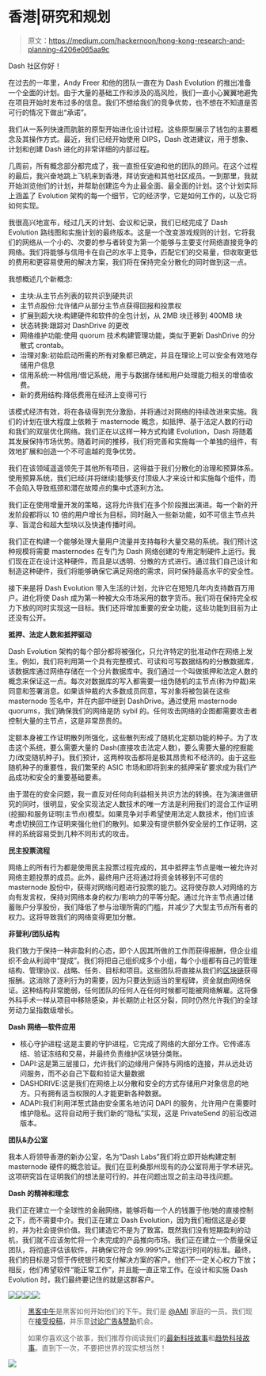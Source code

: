 # 香港|研究和规划

> 原文：<https://medium.com/hackernoon/hong-kong-research-and-planning-4206e065aa9c>

Dash 社区你好！

在过去的一年里，Andy Freer 和他的团队一直在为 Dash Evolution 的推出准备一个全面的计划。由于大量的基础工作和涉及的高风险，我们一直小心翼翼地避免在项目开始时发布过多的信息。我们不想给我们的竞争优势，也不想在不知道是否可行的情况下做出“承诺”。

我们从一系列快速而肮脏的原型开始进化设计过程。这些原型展示了钱包的主要概念及其操作方式。最近，我们已经开始使用 DIPS，Dash 改进建议，用于想象、计划和创建 Dash 进化的非常详细的内部过程。

几周前，所有概念部分都完成了，我一直担任安迪和他的团队的顾问。在这个过程的最后，我兴奋地跳上飞机来到香港，拜访安迪和其他社区成员。一到那里，我就开始浏览他们的计划，并帮助创建迄今为止最全面、最全面的计划。这个计划实际上涵盖了 Evolution 架构的每一个细节，它的经济学，它是如何工作的，以及它将如何实现。

我很高兴地宣布，经过几天的计划、会议和记录，我们已经完成了 Dash Evolution 路线图和实施计划的最终版本。这是一个改变游戏规则的计划，它将我们的网络从一个小的、次要的参与者转变为第一个能够与主要支付网络直接竞争的网络。我们将能够与信用卡在自己的水平上竞争，匹配它们的交易量，但收取更低的费用和更容易使用的解决方案，我们将在保持完全分散化的同时做到这一点。

我想概述几个新概念:

*   主块:从主节点列表的软共识到硬共识
*   主节点股份:允许储户从部分主节点获得回报和投票权
*   扩展到超大块:构建硬件和软件的全包计划，从 2MB 块迁移到 400MB 块
*   状态转换:跟踪对 DashDrive 的更改
*   网络维护功能:使用 quorum 技术构建管理功能，类似于更新 DashDrive 的分散式 crontab。
*   治理对象:初始启动所需的所有对象都已确定，并且在理论上可以安全有效地存储用户信息
*   信用系统:一种信用/借记系统，用于与数据存储和用户处理能力相关的增值收费。
*   新的费用结构:降低费用在经济上变得可行

该模式经济有效，将在各级得到充分激励，并将通过对网络的持续改进来实施。我们的计划在很大程度上依赖于 masternode 概念，如抵押、基于法定人数的行动和我们的双层优化网络。我们正在以这样一种方式构建 Evolution，Dash 将随着其发展保持市场优势。随着时间的推移，我们将完善和实施每一个单独的组件，有效地扩展和创造一个不可逾越的竞争优势。

我们在该领域遥遥领先于其他所有项目，这得益于我们分散化的治理和预算体系。使用预算系统，我们已经(并将继续)能够支付顶级人才来设计和实施每个组件，而不会陷入导致瓶颈和潜在故障点的集中式逐利方法。

我们正在使用增量开发的策略，这将允许我们在多个阶段推出演进。每一个新的开发阶段都将以 10 倍的用户增长为目标，同时融入一些新功能，如不可信主节点共享、盲混合和超大型块以及快速传播时间。

我们正在构建一个能够处理大量用户流量并支持每秒大量交易的系统。我们预计这种规模将需要 masternodes 在专门为 Dash 网络创建的专用定制硬件上运行。我们现在正在设计这种硬件，而且是以透明、分散的方式进行。通过我们自己设计和制造这种硬件，我们将能够确保它满足网络的需求，同时保持最高水平的安全性。

接下来是将 Dash Evolution 带入生活的计划，允许它在短短几年内支持数百万用户。进化将使 Dash 成为第一种被大众市场采用的数字货币。我们将在保持完全权力下放的同时实现这一目标。我们还将增加重要的安全功能，这些功能到目前为止还没有公开。

**抵押、法定人数和抵押驱动**

Dash Evolution 架构的每个部分都将被强化，只允许特定的批准动作在网络上发生。例如，我们将利用第一个具有完整模式、可读和可写数据结构的分散数据库，该数据库通过网络存储在一个分片数据库中。我们通过一个叫做抵押和法定人数的概念来保证这一点。每次对数据库的写入都需要一组伪随机的主节点(称为仲裁)来同意和签署消息。如果该仲裁的大多数成员同意，写对象将被包装在这些 masternode 签名中，并在内部中继到 DashDrive。通过使用 masternode quorums，我们确保我们的网络是防 sybil 的。任何攻击网络的企图都需要攻击者控制大量的主节点，这是非常昂贵的。

定额本身被工作证明散列所强化，这些散列形成了随机化定额功能的种子。为了攻击这个系统，要么需要大量的 Dash(直接攻击法定人数)，要么需要大量的挖掘能力(改变随机种子)。我们预计，这两种攻击都将是极其昂贵和不经济的。由于这些随机种子的重要性，我们繁荣的 ASIC 市场和即将到来的抵押采矿要求成为我们产品成功和安全的重要基础要素。

由于潜在的安全问题，我一直反对任何向利益相关共识方法的转换。在为演进做研究的同时，很明显，安全实现法定人数技术的唯一方法是利用我们的混合工作证明(挖掘)和服务证明(主节点)模型。如果竞争对手希望使用法定人数技术，他们应该考虑切换回工作证明来强化他们的散列。如果没有提供额外安全层的工作证明，这样的系统容易受到几种不同形式的攻击。

**民主投票流程**

网络上的所有行为都是使用民主投票过程完成的，其中抵押主节点是唯一被允许对网络主题投票的成员。此外，最终用户还将通过将资金转移到不可信的 masternode 股份中，获得对网络问题进行投票的能力。这将使存款人对网络的方向有发言权，保持对网络本身的权力/影响力的平等分配。通过允许主节点通过储蓄账户分享股份，我们降低了参与治理所需的门槛，并减少了大型主节点所有者的权力。这将导致我们的网络变得更加分散。

**非营利/团队结构**

我们致力于保持一种非盈利的心态，即个人因其所做的工作而获得报酬，但企业组织不会从利润中“提成”。我们将把自己组织成多个小组，每个小组都有自己的管理结构、管理协议、战略、任务、目标和项目。这些团队将直接从我们的[区块链](https://hackernoon.com/tagged/blockchain)获得报酬。这消除了逐利行为的需要，因为只要达到适当的里程碑，资金就由网络保证。这种结构非常脆弱，任何团队的任何人在任何时候都可能被网络解雇。这将像外科手术一样从项目中移除感染，并长期防止社区分裂，同时仍然允许我们的全球劳动力呈指数级增长。

**Dash 网络—软件应用**

*   核心守护进程:这是主要的守护进程，它完成了网络的大部分工作。它传递冻结、验证冻结和交易，并最终负责维护区块链分类账。
*   DAPI:这是第三层接口，允许我们的边缘用户保持与网络的连接，并从远处访问服务，而不必自己下载和验证大量数据
*   DASHDRIVE:这是我们在网络上以分散和安全的方式存储用户对象信息的地方。只有拥有适当权限的人才能更新各种数据。
*   ADAPI:我们利用洋葱式路由安全匿名地访问 DAPI 的服务，允许用户在需要时维护隐私。这将自动用于我们新的“隐私”实现，这是 PrivateSend 的前沿改进版本。

**团队&办公室**

我本人将领导香港的新办公室，名为“Dash Labs”我们将立即开始构建定制 masternode 硬件的概念验证。我们在亚利桑那州现有的办公室将用于学术研究。这项研究旨在证明我们的想法是可行的，并在问题出现之前主动寻找问题。

**Dash 的精神和理念**

我们正在建立一个全球性的金融网络，能够将每一个人的钱置于他/她的直接控制之下，而不需要中介。我们正在建立 Dash Evolution，因为我们相信这是必要的，并为社会提供价值。我们建造它不是为了致富。既然我们没有短期盈利的动机，我们就不应该匆忙将一个未完成的产品推向市场。我们正在建立一个质量保证团队，将彻底评估该软件，并确保它符合 99.999%正常运行时间的标准。最终，我们的目标是习惯于传统银行和支付解决方案的客户。他们不一定关心权力下放；相反，他们希望软件“能正常工作”，并且能一直正常工作。在设计和实施 Dash Evolution 时，我们最终要记住的就是这群客户。

![](img/5eb2b7c5e501b88a5837520e9c8b14ca.png)[![](img/50ef4044ecd4e250b5d50f368b775d38.png)](http://bit.ly/HackernoonFB)[![](img/979d9a46439d5aebbdcdca574e21dc81.png)](https://goo.gl/k7XYbx)[![](img/2930ba6bd2c12218fdbbf7e02c8746ff.png)](https://goo.gl/4ofytp)

> [黑客中午](http://bit.ly/Hackernoon)是黑客如何开始他们的下午。我们是 [@AMI](http://bit.ly/atAMIatAMI) 家庭的一员。我们现在[接受投稿](http://bit.ly/hackernoonsubmission)，并乐意[讨论广告&赞助](mailto:partners@amipublications.com)机会。
> 
> 如果你喜欢这个故事，我们推荐你阅读我们的[最新科技故事](http://bit.ly/hackernoonlatestt)和[趋势科技故事](https://hackernoon.com/trending)。直到下一次，不要把世界的现实想当然！

![](img/be0ca55ba73a573dce11effb2ee80d56.png)